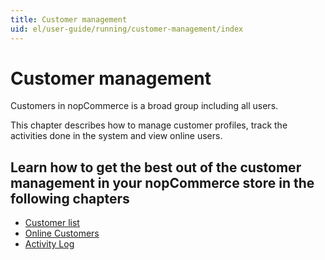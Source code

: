 ```yaml
---
title: Customer management
uid: el/user-guide/running/customer-management/index
---
```


# Customer management

Customers in nopCommerce is a broad group including all users.

This chapter describes how to manage customer profiles, track the activities done in the system and view online users.

## Learn how to get the best out of the customer management in your nopCommerce store in the following chapters

* [Customer list](xref:el/user-guide/running/customer-management/customer-list)
* [Online Customers](xref:el/user-guide/running/customer-management/online-customers)
* [Activity Log](xref:el/user-guide/running/customer-management/activity-log)